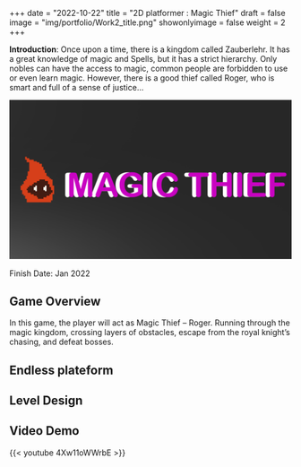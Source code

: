 +++
date = "2022-10-22"
title = "2D platformer : Magic Thief"
draft = false
image = "img/portfolio/Work2_title.png"
showonlyimage = false
weight = 2
+++

**Introduction**: Once upon a time, there is a kingdom called Zauberlehr. It has a great knowledge of magic and Spells, but it has a strict hierarchy. Only nobles can have the access to magic, common people are forbidden to use or even learn magic. However, there is a good thief called Roger, who is smart and full of a sense of justice...


<!--more-->
![gamelogo][1]

Finish Date: Jan 2022
## Game Overview

In this game, the player will act as Magic Thief – Roger. Running through the magic kingdom, crossing layers of obstacles, escape from the royal knight’s chasing, and defeat bosses.
## Endless plateform


## Level Design


## Video Demo
{{< youtube 4Xw11oWWrbE >}}


[1]:/img/portfolio/Work2_title.png